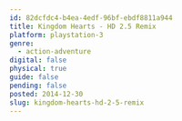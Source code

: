 ```yaml
---
id: 82dcfdc4-b4ea-4edf-96bf-ebdf8811a944
title: Kingdom Hearts - HD 2.5 Remix
platform: playstation-3
genre:
  - action-adventure
digital: false
physical: true
guide: false
pending: false
posted: 2014-12-30
slug: kingdom-hearts-hd-2-5-remix
---
```

